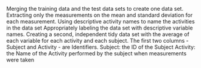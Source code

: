 Merging the training data and the test data sets to create one data set.
Extracting only the measurements on the mean and standard deviation for each measurement.
Using descriptive activity names to name the activities in the data set
Appropriately labeling the data set with descriptive variable names.
Creating a second, independent tidy data set with the average of each variable for each activity and each subject.
The first two columns - Subject and Activity - are Identifiers.
Subject: the ID of the Subject
Activity: the Name of the Activity performed by the subject when measurements were taken
